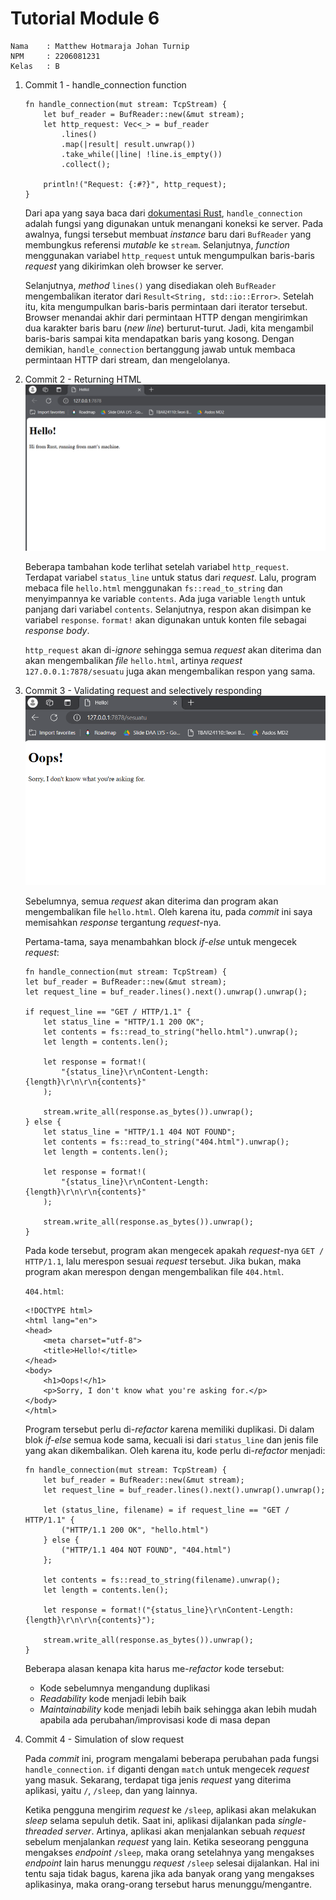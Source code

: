 # Tutorial Module 6

```
Nama    : Matthew Hotmaraja Johan Turnip
NPM     : 2206081231
Kelas   : B
```

1. Commit 1 - handle_connection function

   ```
   fn handle_connection(mut stream: TcpStream) {
       let buf_reader = BufReader::new(&mut stream);
       let http_request: Vec<_> = buf_reader
           .lines()
           .map(|result| result.unwrap())
           .take_while(|line| !line.is_empty())
           .collect();

       println!("Request: {:#?}", http_request);
   }
   ```

   Dari apa yang saya baca dari [dokumentasi Rust](https://doc.rust-lang.org/book/ch20-01-single-threaded.html), `handle_connection` adalah fungsi yang digunakan untuk menangani koneksi ke server. Pada awalnya, fungsi tersebut membuat *instance* baru dari `BufReader` yang membungkus referensi *mutable* ke `stream`. Selanjutnya, *function* menggunakan variabel `http_request` untuk mengumpulkan baris-baris *request* yang dikirimkan oleh browser ke server.

    Selanjutnya, *method* `lines()` yang disediakan oleh `BufReader` mengembalikan iterator dari `Result<String, std::io::Error>`. Setelah itu, kita mengumpulkan baris-baris permintaan dari iterator tersebut. Browser menandai akhir dari permintaan HTTP dengan mengirimkan dua karakter baris baru (*new line*) berturut-turut. Jadi, kita mengambil baris-baris sampai kita mendapatkan baris yang kosong. Dengan demikian, `handle_connection` bertanggung jawab untuk membaca permintaan HTTP dari stream, dan mengelolanya.

2. Commit 2 - Returning HTML
    ![alt text](image.png)

    Beberapa tambahan kode terlihat setelah variabel `http_request`. Terdapat variabel `status_line` untuk status dari *request*. Lalu, program mebaca file `hello.html` menggunakan `fs::read_to_string` dan menyimpannya ke variable `contents`. Ada juga variable `length` untuk panjang dari variabel `contents`. Selanjutnya, respon akan disimpan ke variabel `response`. `format!` akan digunakan untuk konten file sebagai *response body*. 

    `http_request` akan di-*ignore* sehingga semua *request* akan diterima dan akan mengembalikan *file* `hello.html`, artinya *request* `127.0.0.1:7878/sesuatu` juga akan mengembalikan respon yang sama.

3. Commit 3 - Validating request and selectively responding
   ![alt text](image-1.png)
    
    Sebelumnya, semua *request* akan diterima dan program akan mengembalikan file `hello.html`. Oleh karena itu, pada *commit* ini saya memisahkan *response* tergantung *request*-nya.

    Pertama-tama, saya menambahkan block *if-else* untuk mengecek *request*:
    ```
    fn handle_connection(mut stream: TcpStream) {
    let buf_reader = BufReader::new(&mut stream);
    let request_line = buf_reader.lines().next().unwrap().unwrap();

    if request_line == "GET / HTTP/1.1" {
        let status_line = "HTTP/1.1 200 OK";
        let contents = fs::read_to_string("hello.html").unwrap();
        let length = contents.len();

        let response = format!(
            "{status_line}\r\nContent-Length: {length}\r\n\r\n{contents}"
        );

        stream.write_all(response.as_bytes()).unwrap();
    } else {
        let status_line = "HTTP/1.1 404 NOT FOUND";
        let contents = fs::read_to_string("404.html").unwrap();
        let length = contents.len();

        let response = format!(
            "{status_line}\r\nContent-Length: {length}\r\n\r\n{contents}"
        );

        stream.write_all(response.as_bytes()).unwrap();
    }
    ```

    Pada kode tersebut, program akan mengecek apakah *request*-nya `GET / HTTP/1.1`, lalu merespon sesuai *request* tersebut. Jika bukan, maka program akan merespon dengan mengembalikan file `404.html`.

    `404.html`:
    ```
    <!DOCTYPE html>
    <html lang="en">
    <head>
        <meta charset="utf-8">
        <title>Hello!</title>
    </head>
    <body>
        <h1>Oops!</h1>
        <p>Sorry, I don't know what you're asking for.</p>
    </body>
    </html>
    ```

    Program tersebut perlu di-*refactor* karena memiliki duplikasi. Di dalam blok *if-else* semua kode sama, kecuali isi dari `status_line` dan jenis file yang akan dikembalikan. Oleh karena itu, kode perlu di-*refactor* menjadi:

    ```
    fn handle_connection(mut stream: TcpStream) {
        let buf_reader = BufReader::new(&mut stream);
        let request_line = buf_reader.lines().next().unwrap().unwrap();

        let (status_line, filename) = if request_line == "GET / HTTP/1.1" {
            ("HTTP/1.1 200 OK", "hello.html")
        } else {
            ("HTTP/1.1 404 NOT FOUND", "404.html")
        };

        let contents = fs::read_to_string(filename).unwrap();
        let length = contents.len();

        let response = format!("{status_line}\r\nContent-Length: {length}\r\n\r\n{contents}");

        stream.write_all(response.as_bytes()).unwrap();
    }
    ```

    Beberapa alasan kenapa kita harus me-*refactor* kode tersebut:
    - Kode sebelumnya mengandung duplikasi
    - *Readability* kode menjadi lebih baik
    - *Maintainability* kode menjadi lebih baik sehingga akan lebih mudah apabila ada perubahan/improvisasi kode di masa depan
  
4. Commit 4 - Simulation of slow request
   
   Pada *commit* ini, program mengalami beberapa perubahan pada fungsi `handle_connection`. `if` diganti dengan `match` untuk mengecek *request* yang masuk. Sekarang, terdapat tiga jenis *request* yang diterima aplikasi, yaitu `/`, `/sleep`, dan yang lainnya. 
   
   Ketika pengguna mengirim *request* ke `/sleep`, aplikasi akan melakukan *sleep* selama sepuluh detik. Saat ini, aplikasi dijalankan pada *single-threaded server*. Artinya, aplikasi akan menjalankan sebuah *request* sebelum menjalankan *request* yang lain. Ketika seseorang pengguna mengakses *endpoint* `/sleep`, maka orang setelahnya yang mengakses *endpoint* lain harus menunggu *request* `/sleep` selesai dijalankan. Hal ini tentu saja tidak bagus, karena jika ada banyak orang yang mengakses aplikasinya, maka orang-orang tersebut harus menunggu/mengantre. 